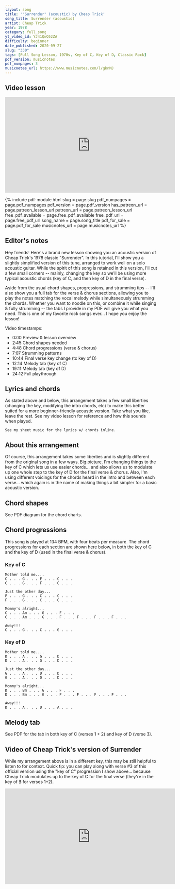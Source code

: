 ```yaml
---
layout: song
title: '"Surrender" (acoustic) by Cheap Trick'
song_title: Surrender (acoustic)
artist: Cheap Trick
year: 1978
category: full_song
yt_video_id: YJ41QwQ52ZA
difficulty: beginner
date_published: 2020-09-27
slug: "330"
tags: [Full Song Lesson, 1970s, Key of C, Key of D, Classic Rock]
pdf_version: musicnotes
pdf_numpages: 3
musicnotes_url: https://www.musicnotes.com/l/gknMJ
---
```









<!-- https://youtu.be/SyahJJ332uk -->

## Video lesson

<!-- Coming in the morning... check back around 8am (central time) on Sunday Sep 27. -->

<iframe width="560" height="315" src="https://www.youtube.com/embed/YJ41QwQ52ZA" frameborder="0" allow="accelerometer; autoplay; encrypted-media; gyroscope; picture-in-picture" allowfullscreen></iframe>

{% include pdf-module.html slug = page.slug pdf_numpages = page.pdf_numpages pdf_version = page.pdf_version has_patreon_url = page.patreon_lesson_url patreon_url = page.patreon_lesson_url free_pdf_available = page.free_pdf_available free_pdf_url = page.free_pdf_url song_name = page.song_title pdf_for_sale = page.pdf_for_sale musicnotes_url = page.musicnotes_url %}

## Editor's notes

Hey friends! Here's a brand new lesson showing you an acoustic version of Cheap Trick's 1978 classic "Surrender". In this tutorial, I'll show you a slightly simplified version of this tune, arranged to work well on a solo acoustic guitar. While the spirit of this song is retained in this version, I'll cut a few small corners -- mainly, changing the key so we'll be using more typical acoustic chords (key of C, and then key of D in the final verse).

Aside from the usual chord shapes, progressions, and strumming tips -- I'll also show you a full tab for the verse & chorus sections, allowing you to play the notes matching the vocal melody while simultaneously strumming the chords. Whether you want to noodle on this, or combine it while singing & fully strumming -- the tabs I provide in my PDF will give you what you need. This is one of my favorite rock songs ever... I hope you enjoy the lesson!

Video timestamps:

- 0:00 Preview & lesson overview
- 2:45 Chord shapes needed
- 4:48 Chord progressions (verse & chorus)
- 7:07 Strumming patterns
- 10:44 Final verse key change (to key of D)
- 12:14 Melody tab (key of C)
- 19:11 Melody tab (key of D)
- 24:12 Full playthrough

## Lyrics and chords

As stated above and below, this arrangement takes a few small liberties (changing the key, modifying the intro chords, etc) to make this better suited for a more beginner-friendly acoustic version. Take what you like, leave the rest. See my video lesson for reference and how this sounds when played.

    See my sheet music for the lyrics w/ chords inline.

<!-- INTRO
    Fadd9   G    Fadd9    G

VERSE
    C               G                F                   C
    Mother told me, yes she told me, I'd meet girls like you
        C             G                 F                      C
    She also told me, stay away, you'll never know what you'll catch
    F               G              C                C
    Just the other day I heard a soldier's falling off
         F           G                  C          C
    Some Indonesian junk that's going 'round

CHORUS
        C                  Am                      G                  F
        Mommy's alright... daddy's alright... they just seem a little weird
            C            Am           G                     F
        Surrender... surrender... but don't give yourself away...
          F       F (walk up)   F         C   G   C   G           
        Away... away------------     ...away!

     C                 G                     F             C
    Father says, your mother's right, she's really up on things
       C                G                   F                 C
    Before we married, Mommy served in the WACS in the Philippines
         F                G             C                  C
    Now, I had heard the WACS recruited old maids for the war
         F          G                    C                  C
    But mommy isn't one of those, I've known her all these years

        C                  Am                      G                  F
        Mommy's alright... daddy's alright... they just seem a little weird
            C            Am           G                     F
        Surrender... surrender... but don't give yourself away...
          F       F (walk up)   F         C   G   C   G           
        Away... away------------     ...away!

KEY CHANGE (final verse & chorus)

    D                    A                  G             D
    Whatever happened to all this season's losers of the year
    D            A                G                D
    Every time I got to thinking when they'd disappear
    G               A                D              D
    Then I woke up, Mom and Dad are rollin' on the couch
    G                 A                   D                D
    Rolling numbers, rock and rollin, got my Kiss records out

        D                  Bm                      A                  G
        Mommy's alright... daddy's alright... they just seem a little weird
            D            Bm           A                     G
        Surrender... surrender... but don't give yourself away...
          G       G (walk up)   G         D   A   D   A
        Away... away------------     ...away!

            D            Bm            A                    G
        Surrender... Surrender... but don't give yourself away     [repeat this line, end on D] -->

## About this arrangement

Of course, this arrangement takes some liberties and is slightly different from the original song in a few ways. Big picture, I'm changing things to the key of C which lets us use easier chords... and also allows us to modulate up one whole step to the key of D for the final verse & chorus. Also, I'm using different voicings for the chords heard in the intro and between each verse... which again is in the name of making things a bit simpler for a basic acoustic version.

## Chord shapes

See PDF diagram for the chord charts.

## Chord progressions

This song is played at 134 BPM, with four beats per measure. The chord progressions for each section are shown here below, in both the key of C and the key of D (used in the final verse & chorus).

### Key of C

    Mother told me....
    C . . . G . . . F . . . C . . .
    C . . . G . . . F . . . C . . .

    Just the other day...
    F . . . G . . . C . . . C . . .
    F . . . G . . . C . . . C . . .

    Mommy's alright...
    C . . . Am . . . G . . . F . . .
    C . . . Am . . . G . . . F . . . F . . . F . . . F . . .

    Away!!!
    C . . . G . . . C . . . G . . .

### Key of D

    Mother told me....
    D . . . A . . . G . . . D . . .
    D . . . A . . . G . . . D . . .

    Just the other day...
    G . . . A . . . D . . . D . . .
    G . . . A . . . D . . . D . . .

    Mommy's alright...
    D . . . Bm . . . G . . . F . . .
    D . . . Bm . . . G . . . F . . . F . . . F . . . F . . .

    Away!!!
    D . . . A . . . D . . . A . . .

## Melody tab

See PDF for the tab in both key of C (verses 1 + 2) and key of D (verse 3).

<!-- ### Key of C -->

<!-- "Mother told me, yeah she told me, there'd be girls like you"
"She also told me, stay away you'll never know what you'll catch"
e –|–3–––3–––1–––0–––|–––––––––0–––––––|–––––––––––––––––|–––––––––––––––––|–
B –|–1–––––––––––––––|–3–––3–––––––3–––|–1–––1–––0–––––––|–––––––––––––––––|–
G –|–0–––––––––––––––|–0–––––––––––––––|–2–––––––––––2–––|–0–––––––––––––––|–
D –|–2–––––––––––––––|–0–––––––––––––––|–3–––––––––––––––|–2–––––––––––––––|–  x2
A –|–3–––––––––––––––|–x–––––––––––––––|–3–––––––––––––––|–3–––––––––––––––|–
E –|–––––––––––––––––|–3–––––––––––––––|–––––––––––––––––|–––––––––––––––––|–
     C                 G                 F                 C

"Just the other day I heard a soldier's falling off"
"Some Indonesian junk that's going 'round"
e –|–––––––––––––––––|–––––––––––––––––|–––––––––––––––––|–––––0–––0–––0–––|–
B –|–0–––1–––1–––1–––|–0–––1–––1–––1–––|–1–––1–––3–––1–––|–3–––––––––––––––|–
G –|–2–––––––––––––––|–0–––––––––––––––|–0–––––––––––––––|–0–––––––––––––––|–
D –|–3–––––––––––––––|–0–––––––––––––––|–2–––––––––––––––|–2–––––––––––––––|–  x2
A –|–3–––––––––––––––|–x–––––––––––––––|–3–––––––––––––––|–3–––––––––––––––|–
E –|–––––––––––––––––|–3–––––––––––––––|–––––––––––––––––|–––––––––––––––––|–
     F                 G                 C                 C

"Mommy's alright, Daddy's alright, they just seem a little weird"
e –|–––––––––––––––––|–––––––––––––––––|–––––––––––––––––|–––––––––––––––––|–
B –|–0–––1–––1–––1–––|–0–––1–––1–––1–––|–0–––1–––1–––1–––|–0–––0–––––––––––|–
G –|–0–––––––––––––––|–2–––––––––––––––|–0–––––––––––––––|–2–––––––2–––2–––|–
D –|–2–––––––––––––––|–2–––––––––––––––|–0–––––––––––––––|–3–––––––––––––––|–
A –|–3–––––––––––––––|–0–––––––––––––––|–x–––––––––––––––|–3–––––––––––––––|–
E –|–––––––––––––––––|–––––––––––––––––|–3–––––––––––––––|–––––––––––––––––|–
     C                 Am                G                 F

"Surrender, surrender, but don't give yourself away.... away..."
e –|–––––––––––––––––|–––––0–––0–––0–––|–––––––––––––––––|–––––––––––––––––|–––––––––––––––––|–
B –|–0–––1–––1–––1–––|–3–––––––––––––––|–0–––1–––1–––1–––|–0–––0–––––––––––|–0–––0–––––––––––|–
G –|–0–––––––––––––––|–2–––––––––––––––|–0–––––––––––––––|–2–––––––2–––2–––|–2–––––––2–––2–––|–
D –|–2–––––––––––––––|–2–––––––––––––––|–0–––––––––––––––|–3–––––––––––––––|–3–––––––––––––––|–
A –|–3–––––––––––––––|–0–––––––––––––––|–x–––––––––––––––|–3–––––––––––––––|–3–––––––––––––––|–
E –|–––––––––––––––––|–––––––––––––––––|–3–––––––––––––––|–––––––––––––––––|–––––––––––––––––|–
     C                 Am                G                 F                 F

"Away......... away!!!"
e –|–––––––––––––––––|–0–––0–––1–––1–––|–3–––3–––3–––3–––|–3–––3–––3–––3–––|–
B –|–1–––1–––3–––3–––|–1–––––––––––––––|–1–––––––––––––––|–0–––––––––––––––|–
G –|–2–––––––––––––––|–2–––––––––––––––|–0–––––––––––––––|–0–––––––––––––––|–
D –|–3–––––––––––––––|–3–––––––––––––––|–2–––––––––––––––|–0–––––––––––––––|–
A –|–––––––––––––––––|–––––––––––––––––|–3–––––––––––––––|–x–––––––––––––––|–
E –|–––––––––––––––––|–––––––––––––––––|–––––––––––––––––|–3–––––––––––––––|–
     F                 F                 C                 G -->


<!-- ## Melody tab, key of D -->

<!-- "Whatever happened to all this season's losers of the year"
"Every time I got to thinking when they'd disappear"
e –|–5–––5–––3–––2–––|–0–––0–––2–––0–––|–––––––––––––––––|–––––––––––––––––|–
B –|–3–––––––––––––––|–2–––––––––––––––|–3–––3–––2–––0–––|–––––––––––––––––|–
G –|–2–––––––––––––––|–2–––––––––––––––|–0–––––––––––––––|–2–––––––––––––––|–
D –|–0–––––––––––––––|–2–––––––––––––––|–0–––––––––––––––|–0–––––––––––––––|–  x2
A –|–––––––––––––––––|–0–––––––––––––––|–x–––––––––––––––|–––––––––––––––––|–
E –|–––––––––––––––––|–––––––––––––––––|–3–––––––––––––––|–––––––––––––––––|–
     D                 A                 G                 D

"Then I woke up, Mom and Dad are rollin' on the couch"
"Rolling numbers, rock and rollin, got my Kiss records out"
e –|–––––––––––––––––|–––––––––––––––––|–––––––––0–––––––|–0–––2–––2–––2–––|–
B –|–2–––3–––3–––3–––|–2–––3–––3–––3–––|–3–––3–––––––3–––|–3–––––––––––––––|–
G –|–0–––––––––––––––|–2–––––––––––––––|–2–––––––––––––––|–2–––––––––––––––|–
D –|–0–––––––––––––––|–2–––––––––––––––|–0–––––––––––––––|–0–––––––––––––––|–  x2
A –|–x–––––––––––––––|–0–––––––––––––––|–––––––––––––––––|–––––––––––––––––|–
E –|–3–––––––––––––––|–––––––––––––––––|–––––––––––––––––|–––––––––––––––––|–
     G                 A                 D                 D

"Mommy's alright, Daddy's alright, they just seem a little weird"
e –|–––––––––––––––––|–––––––––––––––––|–––––––––––––––––|–––––––––––––––––|–
B –|–2–––3–––3–––3–––|–2–––3–––3–––3–––|–2–––3–––3–––3–––|–2–––2–––0–––0–––|–
G –|–2–––––––––––––––|–4–––––––––––––––|–2–––––––––––––––|–0–––––––––––––––|–
D –|–0–––––––––––––––|–4–––––––––––––––|–2–––––––––––––––|–0–––––––––––––––|–
A –|–––––––––––––––––|–2–––––––––––––––|–0–––––––––––––––|–x–––––––––––––––|–
E –|–––––––––––––––––|–––––––––––––––––|–––––––––––––––––|–3–––––––––––––––|–
     D                 Bm                A                 G

"Surrender, surrender, but don't give yourself away.... away..."
e –|–––––––––––––––––|–0–––2–––2–––2–––|–––––––––––––––––|–––––––––––––––––|–––––––––––––––––|–
B –|–2–––3–––3–––3–––|–3–––––––––––––––|–2–––3–––3–––3–––|–2–––2–––0–––0–––|–2–––2–––0–––0–––|–
G –|–2–––––––––––––––|–4–––––––––––––––|–2–––––––––––––––|–0–––––––––––––––|–0–––––––––––––––|–
D –|–0–––––––––––––––|–4–––––––––––––––|–2–––––––––––––––|–0–––––––––––––––|–0–––––––––––––––|–
A –|–––––––––––––––––|–2–––––––––––––––|–0–––––––––––––––|–x–––––––––––––––|–x–––––––––––––––|–
E –|–––––––––––––––––|–––––––––––––––––|–––––––––––––––––|–3–––––––––––––––|–3–––––––––––––––|–
     D                 Bm                A                 G                 G

"Away......... away!!!"
e –|–––––––––––––––––|–0–––0–––2–––2–––|–5–––5–––5–––5–––|–5–––5–––5–––5–––|–
B –|–2–––2–––3–––3–––|–0–––––––––––––––|–3–––––––––––––––|–2–––––––––––––––|–
G –|–0–––––––––––––––|–0–––––––––––––––|–2–––––––––––––––|–2–––––––––––––––|–
D –|–0–––––––––––––––|–0–––––––––––––––|–0–––––––––––––––|–2–––––––––––––––|–
A –|–x–––––––––––––––|–x–––––––––––––––|–––––––––––––––––|–0–––––––––––––––|–
E –|–3–––––––––––––––|–3–––––––––––––––|–––––––––––––––––|–––––––––––––––––|–
     G                 G                 D                 A -->



## Video of Cheap Trick's version of Surrender

While my arrangement above is in a different key, this may be still helpful to listen to for context. Quick tip: you can play along with verse #3 of this official version using the "key of C" progression I show above... because Cheap Trick modulates up to the key of C for the final verse (they're in the key of B for verses 1+2).

<iframe width="560" height="315" src="https://www.youtube.com/embed/T_Km11HNzUY" frameborder="0" allow="accelerometer; autoplay; encrypted-media; gyroscope; picture-in-picture" allowfullscreen></iframe>
